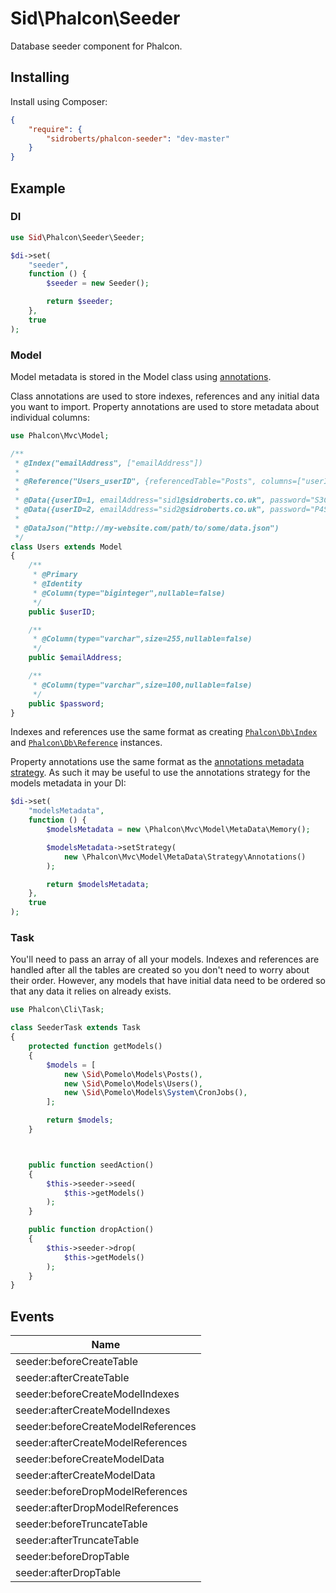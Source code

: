 Sid\Phalcon\Seeder
==================

Database seeder component for Phalcon.



## Installing ##

Install using Composer:

```json
{
    "require": {
        "sidroberts/phalcon-seeder": "dev-master"
    }
}
```



## Example ##

### DI ###

```php
use Sid\Phalcon\Seeder\Seeder;

$di->set(
    "seeder",
    function () {
        $seeder = new Seeder();

        return $seeder;
    },
    true
);
```

### Model ###

Model metadata is stored in the Model class using [annotations](https://docs.phalconphp.com/en/latest/reference/annotations.html).

Class annotations are used to store indexes, references and any initial data you want to import.
Property annotations are used to store metadata about individual columns:

```php
use Phalcon\Mvc\Model;

/**
 * @Index("emailAddress", ["emailAddress"])
 *
 * @Reference("Users_userID", {referencedTable="Posts", columns=["userID"], referencedColumns=["userID"]})
 *
 * @Data({userID=1, emailAddress="sid1@sidroberts.co.uk", password="S3CR3T"})
 * @Data({userID=2, emailAddress="sid2@sidroberts.co.uk", password="P4SSW0RD"})
 *
 * @DataJson("http://my-website.com/path/to/some/data.json")
 */
class Users extends Model
{
    /**
     * @Primary
     * @Identity
     * @Column(type="biginteger",nullable=false)
     */
    public $userID;

    /**
     * @Column(type="varchar",size=255,nullable=false)
     */
    public $emailAddress;

    /**
     * @Column(type="varchar",size=100,nullable=false)
     */
    public $password;
}
```

Indexes and references use the same format as creating [`Phalcon\Db\Index`](https://docs.phalconphp.com/en/latest/api/Phalcon_Db_Index.html) and [`Phalcon\Db\Reference`](https://docs.phalconphp.com/en/latest/api/Phalcon_Db_Reference.html) instances.

Property annotations use the same format as the [annotations metadata strategy](https://docs.phalconphp.com/en/latest/reference/models-metadata.html#annotations-strategy).
As such it may be useful to use the annotations strategy for the models metadata in your DI:

```php
$di->set(
    "modelsMetadata",
    function () {
        $modelsMetadata = new \Phalcon\Mvc\Model\MetaData\Memory();

        $modelsMetadata->setStrategy(
            new \Phalcon\Mvc\Model\MetaData\Strategy\Annotations()
        );

        return $modelsMetadata;
    },
    true
);
```

### Task ###

You'll need to pass an array of all your models.
Indexes and references are handled after all the tables are created so you don't need to worry about their order.
However, any models that have initial data need to be ordered so that any data it relies on already exists.

```php
use Phalcon\Cli\Task;

class SeederTask extends Task
{
    protected function getModels()
    {
        $models = [
            new \Sid\Pomelo\Models\Posts(),
            new \Sid\Pomelo\Models\Users(),
            new \Sid\Pomelo\Models\System\CronJobs(),
        ];

        return $models;
    }



    public function seedAction()
    {
        $this->seeder->seed(
            $this->getModels()
        );
    }

    public function dropAction()
    {
        $this->seeder->drop(
            $this->getModels()
        );
    }
}
```



## Events ##

| Name                               |
| ---------------------------------- |
| seeder:beforeCreateTable           |
| seeder:afterCreateTable            |
| seeder:beforeCreateModelIndexes    |
| seeder:afterCreateModelIndexes     |
| seeder:beforeCreateModelReferences |
| seeder:afterCreateModelReferences  |
| seeder:beforeCreateModelData       |
| seeder:afterCreateModelData        |
| seeder:beforeDropModelReferences   |
| seeder:afterDropModelReferences    |
| seeder:beforeTruncateTable         |
| seeder:afterTruncateTable          |
| seeder:beforeDropTable             |
| seeder:afterDropTable              |
